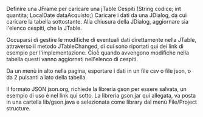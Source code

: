 Definire una JFrame per caricare una jTable Cespiti (String codice; int quantita; LocalDate dataAcquisto;)
Caricare i dati da una JDialog, da cui caricare la tabella sottostante.
Alla chiusura della JDialog, aggiornare sia l'elenco cespiti, che la JTable.

Occuparsi di gestire le modifiche di eventuali dati direttamente nella JTable, attraverso il metodo JTableChanged, di cui sono riportati qui dei link di esempio per l'implementazione. Cioè quando avvengono modifiche nella tabella questi vanno aggiornati nell'elenco di cespiti.

Da un menù in alto nella pagina, esportare i dati in un file csv o file json, o da 2 pulsanti a lato della tabella.

Il formato JSON json.org, richiede la libreria gson per essere salvata, un esempio di uso è nel link qui sotto. La libreria gson.jar qui allegata, va posta in una cartella lib/gson.java e selezionata come library dal menù File/Project structure.
